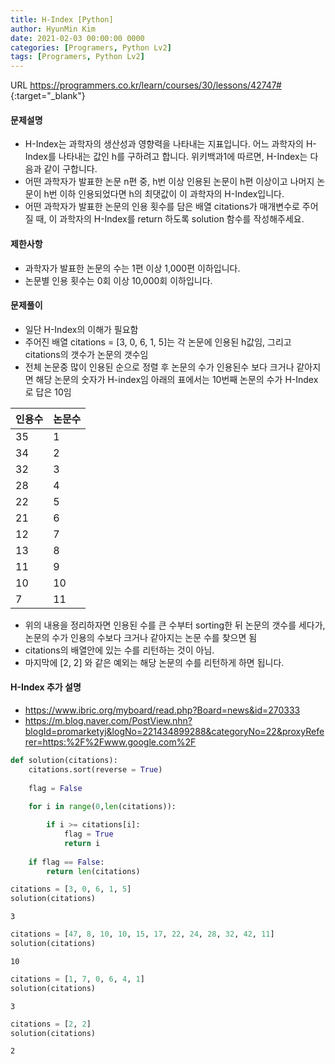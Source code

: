 ```yaml
---
title: H-Index [Python]
author: HyunMin Kim
date: 2021-02-03 00:00:00 0000
categories: [Programers, Python Lv2]
tags: [Programers, Python Lv2]
---
```



URL <https://programmers.co.kr/learn/courses/30/lessons/42747#>{:target="_blank"}

#### 문제설명
- H-Index는 과학자의 생산성과 영향력을 나타내는 지표입니다. 어느 과학자의 H-Index를 나타내는 값인 h를 구하려고 합니다. 위키백과1에 따르면, H-Index는 다음과 같이 구합니다.
- 어떤 과학자가 발표한 논문 n편 중, h번 이상 인용된 논문이 h편 이상이고 나머지 논문이 h번 이하 인용되었다면 h의 최댓값이 이 과학자의 H-Index입니다.
- 어떤 과학자가 발표한 논문의 인용 횟수를 담은 배열 citations가 매개변수로 주어질 때, 이 과학자의 H-Index를 return 하도록 solution 함수를 작성해주세요.

#### 제한사항
- 과학자가 발표한 논문의 수는 1편 이상 1,000편 이하입니다.
- 논문별 인용 횟수는 0회 이상 10,000회 이하입니다.

#### 문제풀이
- 일단 H-Index의 이해가 필요함
- 주어진 배열 citations = [3, 0, 6, 1, 5]는 각 논문에 인용된 h값임, 그리고 citations의 갯수가 논문의 갯수임
- 전체 논문중 많이 인용된 순으로 정렬 후 논문의 수가 인용된수 보다 크거나 같아지면 해당 논문의 숫자가 H-index임 아래의 표에서는 10번째 논문의 수가 H-Index로 답은 10임


|인용수|논문수|
|---|---|
|35|1|
|34|2|
|32|3|
|28|4|
|22|5|
|21|6|
|12|7|
|13|8|
|11|9|
|10|10|
|7|11|

- 위의 내용을 정리하자면 인용된 수를 큰 수부터 sorting한 뒤 논문의 갯수를 세다가, 논문의 수가 인용의 수보다 크거나 같아지는 논문 수를 찾으면 됨
- citations의 배열안에 있는 수를 리턴하는 것이 아님.
- 마지막에 [2, 2] 와 같은 예외는 해당 논문의 수를 리턴하게 하면 됩니다.

#### H-Index 추가 설명 
- https://www.ibric.org/myboard/read.php?Board=news&id=270333
- https://m.blog.naver.com/PostView.nhn?blogId=promarketyj&logNo=221434899288&categoryNo=22&proxyReferer=https:%2F%2Fwww.google.com%2F


```python
def solution(citations):
    citations.sort(reverse = True)
    
    flag = False
    
    for i in range(0,len(citations)):

        if i >= citations[i]:
            flag = True
            return i
        
    if flag == False:
        return len(citations)
```


```python
citations = [3, 0, 6, 1, 5]
solution(citations)
```




    3




```python
citations = [47, 8, 10, 10, 15, 17, 22, 24, 28, 32, 42, 11]
solution(citations)
```




    10




```python
citations = [1, 7, 0, 6, 4, 1]
solution(citations)
```




    3




```python
citations = [2, 2]
solution(citations)
```




    2




```python

```
